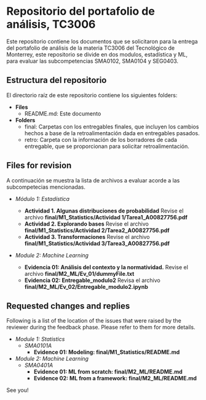 # Repositorio del portafolio de análisis, TC3006
Este repositorio contiene los documentos que se solicitaron para la entrega del portafolio de análisis de la materia TC3006 del Tecnológico de Monterrey, este repositorio se divide en dos modulos, estadística y ML, para evaluar las subcompetencias SMA0102, SMA0104 y SEG0403.

## Estructura del repositorio
El directorio raíz de este repositorio contiene los siguientes folders:

* **Files**
  * README.md: Este documento 
* **Folders**
  * final: Carpetas con los entregables finales, que incluyen los cambios hechos a base de la retroalimentación dada en entregables pasados.
  * retro: Carpeta con la información de los borradores de cada entregable, que se proporcionan para solicitar retroalimentación.

## Files for revision
A continuación se muestra la lista de archivos a evaluar acorde a las subcompetecias mencionadas.

* *Módulo 1: Estadística*
	* **Actividad 1. Algunas distribuciones de probabilidad** Revise el archivo **final/M1_Statistics/Actividad 1/Tarea1_A00827756.pdf**
	* **Actividad 2. Explorando bases** Revise el archivo **final/M1_Statistics/Actividad 2/Tarea2_A00827756.pdf**
	* **Actividad 3. Transformaciones** Revise el archivo **final/M1_Statistics/Actividad 3/Tarea3_A00827756.pdf**

* *Module 2: Machine Learning*
	* **Evidencia 01: Análisis del contexto y la normatividad.** Revise el archivo **final/M2_ML/Ev_01/dummyFile.txt**
	* **Evidencia 02: Entregable_modulo2** Revisa el archivo **final/M2_ML/Ev_02/Entregable_modulo2.ipynb**


## Requested changes and replies
Following is a list of the location of the issues that were raised by the reviewer during the feedback phase. Please refer to them for more details.

* *Module 1: Statistics*
	* *SMA0101A*
		* **Evidence 01: Modeling: final/M1_Statistics/README.md**
* *Module 2: Machine Learning*
	* *SMA0401A*
		* **Evidence 01: ML from scratch: final/M2_ML/README.md**
		* **Evidence 02: ML from a framework: final/M2_ML/README.md**
		

See you!
